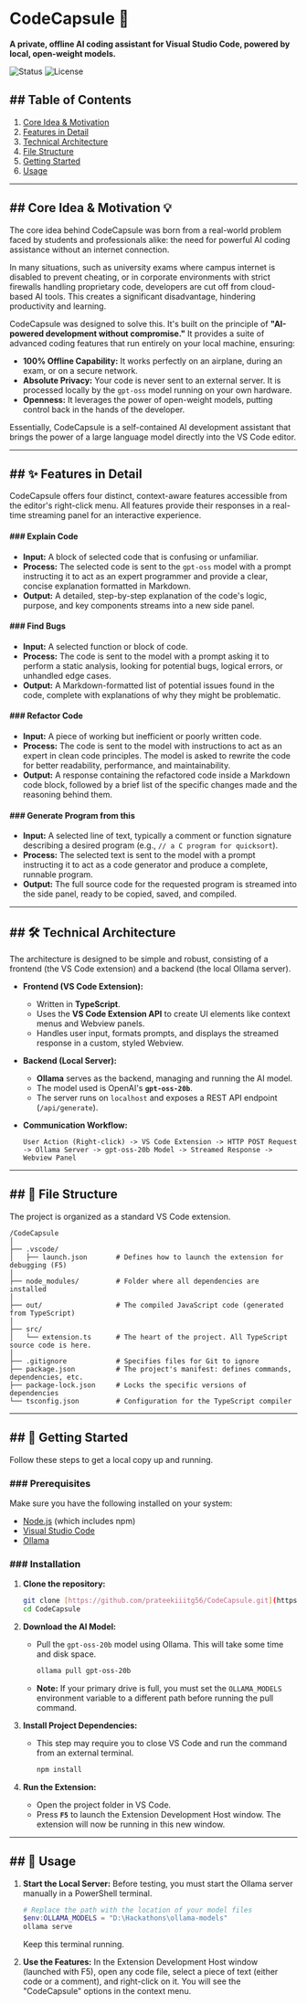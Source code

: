 # CodeCapsule 💊

**A private, offline AI coding assistant for Visual Studio Code, powered by local, open-weight models.**

![Status](https://img.shields.io/badge/status-in_development-green)
![License](https://img.shields.io/badge/license-MIT-blue)



## ## Table of Contents
1. [Core Idea & Motivation](#core-idea--motivation-)
2. [Features in Detail](#-features-in-detail)
3. [Technical Architecture](#-technical-architecture)
4. [File Structure](#-file-structure)
5. [Getting Started](#-getting-started)
6. [Usage](#-usage)

---
## ## Core Idea & Motivation 💡

The core idea behind CodeCapsule was born from a real-world problem faced by students and professionals alike: the need for powerful AI coding assistance without an internet connection.

In many situations, such as university exams where campus internet is disabled to prevent cheating, or in corporate environments with strict firewalls handling proprietary code, developers are cut off from cloud-based AI tools. This creates a significant disadvantage, hindering productivity and learning.

CodeCapsule was designed to solve this. It's built on the principle of **"AI-powered development without compromise."** It provides a suite of advanced coding features that run entirely on your local machine, ensuring:

* **100% Offline Capability:** It works perfectly on an airplane, during an exam, or on a secure network.
* **Absolute Privacy:** Your code is never sent to an external server. It is processed locally by the `gpt-oss` model running on your own hardware.
* **Openness:** It leverages the power of open-weight models, putting control back in the hands of the developer.

Essentially, CodeCapsule is a self-contained AI development assistant that brings the power of a large language model directly into the VS Code editor.

---
## ## ✨ Features in Detail

CodeCapsule offers four distinct, context-aware features accessible from the editor's right-click menu. All features provide their responses in a real-time streaming panel for an interactive experience.

#### ### Explain Code
* **Input:** A block of selected code that is confusing or unfamiliar.
* **Process:** The selected code is sent to the `gpt-oss` model with a prompt instructing it to act as an expert programmer and provide a clear, concise explanation formatted in Markdown.
* **Output:** A detailed, step-by-step explanation of the code's logic, purpose, and key components streams into a new side panel.

#### ### Find Bugs
* **Input:** A selected function or block of code.
* **Process:** The code is sent to the model with a prompt asking it to perform a static analysis, looking for potential bugs, logical errors, or unhandled edge cases.
* **Output:** A Markdown-formatted list of potential issues found in the code, complete with explanations of why they might be problematic.

#### ### Refactor Code
* **Input:** A piece of working but inefficient or poorly written code.
* **Process:** The code is sent to the model with instructions to act as an expert in clean code principles. The model is asked to rewrite the code for better readability, performance, and maintainability.
* **Output:** A response containing the refactored code inside a Markdown code block, followed by a brief list of the specific changes made and the reasoning behind them.

#### ### Generate Program from this
* **Input:** A selected line of text, typically a comment or function signature describing a desired program (e.g., `// a C program for quicksort`).
* **Process:** The selected text is sent to the model with a prompt instructing it to act as a code generator and produce a complete, runnable program.
* **Output:** The full source code for the requested program is streamed into the side panel, ready to be copied, saved, and compiled.

---
## ## 🛠️ Technical Architecture

The architecture is designed to be simple and robust, consisting of a frontend (the VS Code extension) and a backend (the local Ollama server).

* **Frontend (VS Code Extension):**
    * Written in **TypeScript**.
    * Uses the **VS Code Extension API** to create UI elements like context menus and Webview panels.
    * Handles user input, formats prompts, and displays the streamed response in a custom, styled Webview.

* **Backend (Local Server):**
    * **Ollama** serves as the backend, managing and running the AI model.
    * The model used is OpenAI's **`gpt-oss-20b`**.
    * The server runs on `localhost` and exposes a REST API endpoint (`/api/generate`).

* **Communication Workflow:**
    ```
    User Action (Right-click) -> VS Code Extension -> HTTP POST Request -> Ollama Server -> gpt-oss-20b Model -> Streamed Response -> Webview Panel
    ```

---
## ## 📂 File Structure

The project is organized as a standard VS Code extension.

```
/CodeCapsule
│
├── .vscode/
│   ├── launch.json       # Defines how to launch the extension for debugging (F5)
│
├── node_modules/         # Folder where all dependencies are installed
│
├── out/                  # The compiled JavaScript code (generated from TypeScript)
│
├── src/
│   └── extension.ts      # The heart of the project. All TypeScript source code is here.
│
├── .gitignore            # Specifies files for Git to ignore
├── package.json          # The project's manifest: defines commands, dependencies, etc.
├── package-lock.json     # Locks the specific versions of dependencies
└── tsconfig.json         # Configuration for the TypeScript compiler
```
---
## ## 🚀 Getting Started

Follow these steps to get a local copy up and running.

### ### Prerequisites

Make sure you have the following installed on your system:
* [Node.js](https://nodejs.org/) (which includes npm)
* [Visual Studio Code](https://code.visualstudio.com/)
* [Ollama](https://ollama.com/)

### ### Installation

1.  **Clone the repository:**
    ```sh
    git clone [https://github.com/prateekiiitg56/CodeCapsule.git](https://github.com/prateekiiitg56/CodeCapsule.git)
    cd CodeCapsule
    ```
2.  **Download the AI Model:**
    * Pull the `gpt-oss-20b` model using Ollama. This will take some time and disk space.
        ```sh
        ollama pull gpt-oss-20b
        ```
    * **Note:** If your primary drive is full, you must set the `OLLAMA_MODELS` environment variable to a different path before running the pull command.

3.  **Install Project Dependencies:**
    * This step may require you to close VS Code and run the command from an external terminal.
        ```sh
        npm install
        ```

4.  **Run the Extension:**
    * Open the project folder in VS Code.
    * Press **`F5`** to launch the Extension Development Host window. The extension will now be running in this new window.

---
## ## 📖 Usage

1.  **Start the Local Server:** Before testing, you must start the Ollama server manually in a PowerShell terminal.
    ```powershell
    # Replace the path with the location of your model files
    $env:OLLAMA_MODELS = "D:\Hackathons\ollama-models"
    ollama serve
    ```
    Keep this terminal running.

2.  **Use the Features:** In the Extension Development Host window (launched with F5), open any code file, select a piece of text (either code or a comment), and right-click on it. You will see the "CodeCapsule" options in the context menu.

